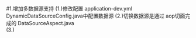 #1.增加多数据源支持
(1.)修改配置 application-dev.yml
   DynamicDataSourceConfig.java中配置数据源
(2.)切换数据源是通过 aop切面完成的
DataSourceAspect.java   
(3.)